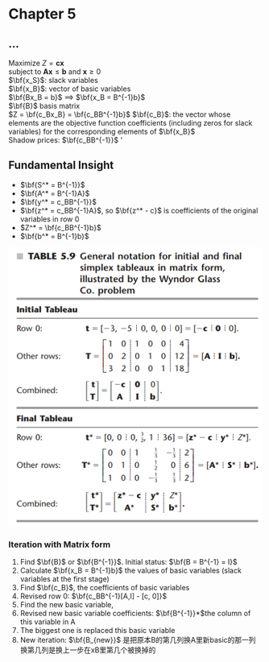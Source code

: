 # Chapter 5

## ...
Maximize $Z = \textbf{cx}$  
subject to $\textbf{Ax}\leq \textbf{b}$ and $\textbf{x} \geq 0$  
$\bf{x_S}$: slack variables  
$\bf{x_B}$: vector of basic variables  
$\bf{Bx_B = b}$  ==> $\bf{x_B = B^{-1}b}$   
$\bf{B}$ basis matrix  
$Z = \bf{c_Bx_B} = \bf{c_BB^{-1}b}$
$\bf{c_B}$: the vector whose elements are the objective function coefficients (including zeros for slack variables) for the corresponding elements of $\bf{x_B}$  
Shadow prices: $\bf{c_BB^{-1}}$ '

## Fundamental Insight
+ $\bf{S^* = B^{-1}}$
+ $\bf{A^* = B^{-1}A}$
+ $\bf{y^* = c_BB^{-1}}$
+ $\bf{z^* = c_BB^{-1}A}$, so $\bf{z^* - c}$ is coefficients of the original variables in row 0
+ $Z^* = \bf{c_BB^{-1}b}$
+ $\bf{b^* = B^{-1}b}$

![](imgs/fundemental_insight.png)

### Iteration with Matrix form
1. Find $\bf{B}$ or $\bf{B^{-1}}$. Initial status: $\bf{B = B^{-1} = I}$
2. Calculate $\bf{x_B = B^{-1}b}$  the values of basic variables (slack variables at the first stage)
3. Find $\bf{c_B}$, the coefficients of basic variables
4. Revised row 0: $\bf{c_BB^{-1}[A,I] - [c, 0]}$ 
5. Find the new basic variable, 
6. Revised new basic variable coefficients: $\bf{B^{-1}}*$the column of this variable in A
7. The biggest one is replaced this basic variable
8. New iteration: $\bf{B_{new}}$ 是把原本B的第几列换A里新basic的那一列 换第几列是换上一步在xB里第几个被换掉的